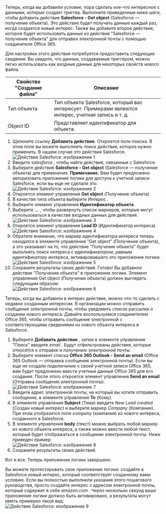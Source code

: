 Теперь, когда вы добавили условие, пора сделать кое-что интересное с данными, которые создает триггер. Выполните приведенные ниже шаги, чтобы добавить действие **Salesforce - Get object** (Salesforce — получение объекта). Это действие будет получать данные каждый раз, когда создается новый интерес. Также вы добавите второе действие, которое будет использовать данные из действия "Salesforce — получение объекта" для отправки электронной почты с помощью соединителя Office 365.  

Для настройки этого действия потребуется предоставить следующие сведения. Вы увидите, что данные, создаваемые триггером, можно легко использовать как входные данные для некоторых свойств нового файла.

| Свойство "Создание файла" | Описание |
| --- | --- |
| Тип объекта |Тип объекта Salesforce, который вас интересует. Примерами являются интерес, учетная запись и т. д. |
| Object ID |Представляет идентификатор для объекта. |

1. Щелкните ссылку **Добавить действие**. Откроется поле поиска. В этом поле вы можете выполнить поиск действия, которое нужно применить. В нашем случае это действия Salesforce.      
   ![Действие Salesforce: изображение 1](./media/connectors-create-api-salesforce/action-1.png)  
2. Введите *salesforce* , чтобы найти действия, связанные с Salesforce.
3. Выберите действие **Salesforce - Get object** (Salesforce — получение объекта) для применения.   **Примечание.** Вам будет предложено авторизовать приложение логики для доступа к учетной записи Salesforce, если вы еще не сделали это.    
   ![Действие Salesforce: изображение 2](./media/connectors-create-api-salesforce/action-2.png)    
4. Откроется элемент управления **Get object** (Получение объекта).  
5. В качестве типа объекта выберите *Интерес* .
6. Выберите элемент управления **Идентификатор объекта** .
7. Выберите **...** , чтобы развернуть список маркеров, которые могут использоваться в качестве входных данных для действий.       
   ![Действие Salesforce: изображение 3](./media/connectors-create-api-salesforce/action-3.png)    
8. Откроется элемент управления **Lead ID** (Идентификатор интереса).   
   ![Действие Salesforce: изображение 4](./media/connectors-create-api-salesforce/action-4.png)     
9. Обратите внимание, что маркер идентификатора интереса теперь находится в элементе управления "Get object" (Получение объекта), а это указывает на то, что действие "Получение объекта" будет выполнять поиск интереса с идентификатором, равным идентификатору интереса, активировавшего это приложение логики.  
   ![Действие Salesforce: изображение 5](./media/connectors-create-api-salesforce/action-5.png)  
10. Сохраните результаты своих действий. Готово! Вы добавили действие "Получение объекта" в приложение логики. Элемент управления Get object (Получение объекта) должен выглядеть следующим образом:    
    ![Действие Salesforce: изображение 6](./media/connectors-create-api-salesforce/action-6.png)  

Теперь, когда вы добавили в интерес действие, можно что-то сделать с недавно созданным интересом. В организации можно отправить сообщение электронной почты, чтобы уведомить список рассылки о создании нового интереса. Давайте воспользуемся соединителем Office 365, чтобы отправить сообщение электронной с соответствующими сведениями из нового объекта интереса в Salesforce.  

1. Выберите **Добавить действие** , затем в элементе управления "Поиск" введите *email* . Будут отфильтрованы действия, которые относятся к отправке и получению электронной почты.  
2. Выберите элемент списка **Office 365 Outlook - Send an email** (Office 365 Outlook — отправка сообщения электронной почты). Если вы еще не создали *подключение* к своей учетной записи Office 365, вам будет предложено ввести учетные данные Office 365 для его создания. После этого откроется элемент управления **Send an email** (Отправка сообщения электронной почты).        
   ![Действие Salesforce: изображение 7](./media/connectors-create-api-salesforce/action-7.png)  
3. Введите адрес электронной почты, на который вы хотите отправить сообщение, в элементе управления **To** (Кому).
4. В элементе управления **Subject** (Тема) введите *New Lead created* (Создан новый интерес) и выберите маркер *Company* (Компания). При этом отобразится поле *company* (компания) из нового интереса, созданного в Salesforce.  
5. В элементе управления **body** (текст) можно выбрать любой маркер из нового объекта интереса, а также можно ввести любой текст, который будет отображаться в сообщении электронной почты. Ниже приведен пример:  
   ![Действие Salesforce: изображение 8](./media/connectors-create-api-salesforce/action-8.png)   
6. Сохраните результаты своих действий.  

Вот и все. Теперь приложение логики завершено.  

Вы можете протестировать свое приложение логики: создайте в Salesforce новый интерес, который соответствует созданному вами условию.  Если вы полностью выполнили указания этого пошагового руководства, просто создайте интерес с адресом электронной почты, который содержит в себе *amazon.com* . Через несколько секунд ваше приложение логики должно быть активировано, а результаты могут иметь примерно такой вид:   
![Действие Salesforce: изображение 9](./media/connectors-create-api-salesforce/action-9.png)  



<!--HONumber=Nov16_HO3-->


